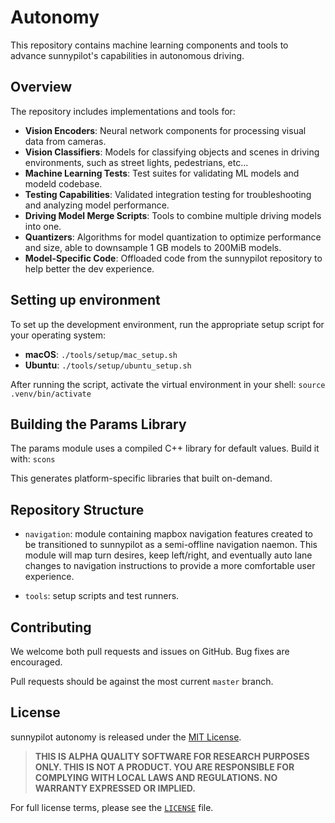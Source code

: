 # Autonomy

This repository contains machine learning components and tools to advance sunnypilot's capabilities in autonomous driving.

## Overview

The repository includes implementations and tools for:

- **Vision Encoders**: Neural network components for processing visual data from cameras.
- **Vision Classifiers**: Models for classifying objects and scenes in driving environments, such as street lights, pedestrians, etc...
- **Machine Learning Tests**: Test suites for validating ML models and modeld codebase.
- **Testing Capabilities**: Validated integration testing for troubleshooting and analyzing model performance.
- **Driving Model Merge Scripts**: Tools to combine multiple driving models into one.
- **Quantizers**: Algorithms for model quantization to optimize performance and size, able to downsample 1 GB models to 200MiB models.
- **Model-Specific Code**: Offloaded code from the sunnypilot repository to help better the dev experience.

## Setting up environment

To set up the development environment, run the appropriate setup script for your operating system:

- **macOS**: `./tools/setup/mac_setup.sh`
- **Ubuntu**: `./tools/setup/ubuntu_setup.sh`

After running the script, activate the virtual environment in your shell:
`source .venv/bin/activate`

## Building the Params Library

The params module uses a compiled C++ library for default values. Build it with:
`scons`

This generates platform-specific libraries that built on-demand.

## Repository Structure

- `navigation`: module containing mapbox navigation features created to be transitioned to sunnypilot as a semi-offline navigation naemon. This module will map turn desires, keep left/right, and eventually auto lane changes to navigation instructions to provide a more comfortable user experience.

- `tools`: setup scripts and test runners. 

## Contributing

We welcome both pull requests and issues on GitHub. Bug fixes are encouraged.

Pull requests should be against the most current `master` branch.

## License

sunnypilot autonomy is released under the [MIT License](LICENSE).

> **THIS IS ALPHA QUALITY SOFTWARE FOR RESEARCH PURPOSES ONLY. THIS IS NOT A PRODUCT.
> YOU ARE RESPONSIBLE FOR COMPLYING WITH LOCAL LAWS AND REGULATIONS.
> NO WARRANTY EXPRESSED OR IMPLIED.**

For full license terms, please see the [`LICENSE`](LICENSE) file.
